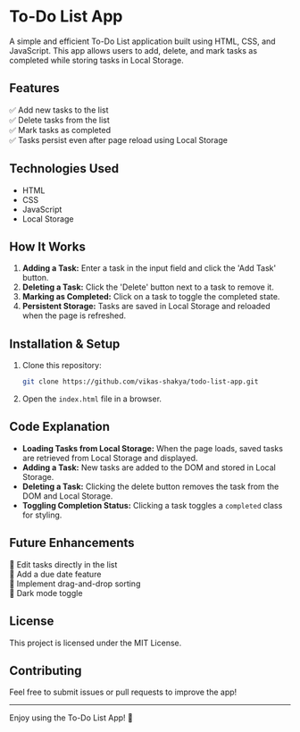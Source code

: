 # To-Do List App

A simple and efficient To-Do List application built using HTML, CSS, and JavaScript. This app allows users to add, delete, and mark tasks as completed while storing tasks in Local Storage.

## Features

✅ Add new tasks to the list  
✅ Delete tasks from the list  
✅ Mark tasks as completed  
✅ Tasks persist even after page reload using Local Storage  

## Technologies Used

- HTML
- CSS
- JavaScript
- Local Storage

## How It Works

1. **Adding a Task:** Enter a task in the input field and click the 'Add Task' button.
2. **Deleting a Task:** Click the 'Delete' button next to a task to remove it.
3. **Marking as Completed:** Click on a task to toggle the completed state.
4. **Persistent Storage:** Tasks are saved in Local Storage and reloaded when the page is refreshed.

## Installation & Setup

1. Clone this repository:
   ```sh
   git clone https://github.com/vikas-shakya/todo-list-app.git
   ```
2. Open the `index.html` file in a browser.

## Code Explanation

- **Loading Tasks from Local Storage:** When the page loads, saved tasks are retrieved from Local Storage and displayed.
- **Adding a Task:** New tasks are added to the DOM and stored in Local Storage.
- **Deleting a Task:** Clicking the delete button removes the task from the DOM and Local Storage.
- **Toggling Completion Status:** Clicking a task toggles a `completed` class for styling.

## Future Enhancements

🚀 Edit tasks directly in the list  
🚀 Add a due date feature  
🚀 Implement drag-and-drop sorting  
🚀 Dark mode toggle  

## License

This project is licensed under the MIT License.

## Contributing

Feel free to submit issues or pull requests to improve the app!

---

Enjoy using the To-Do List App! 🎯
